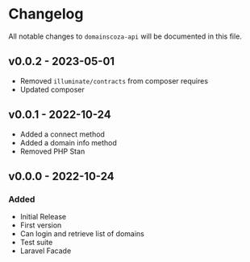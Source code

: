 # Changelog

All notable changes to `domainscoza-api` will be documented in this file.

## v0.0.2 - 2023-05-01

- Removed `illuminate/contracts` from composer requires
- Updated composer

## v0.0.1 - 2022-10-24

- Added a connect method
- Added a domain info method
- Removed PHP Stan

## v0.0.0 - 2022-10-24

### Added

- Initial Release
- First version
- Can login and retrieve list of domains
- Test suite
- Laravel Facade
